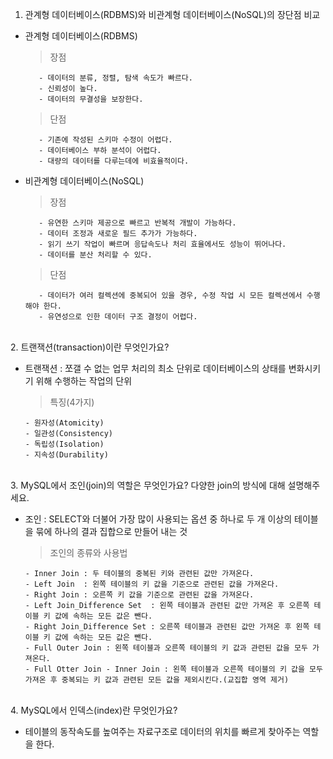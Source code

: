 1. 관계형 데이터베이스(RDBMS)와 비관계형 데이터베이스(NoSQL)의 장단점 비교

 - 관계형 데이터베이스(RDBMS)
 
   > 장점
   
          - 데이터의 분류, 정렬, 탐색 속도가 빠르다.
          - 신뢰성이 높다.
          - 데이터의 무결성을 보장한다.
          
   > 단점
   
          - 기존에 작성된 스키마 수정이 어렵다.
          - 데이터베이스 부하 분석이 어렵다.
          - 대량의 데이터를 다루는데에 비효율적이다.
    
 - 비관계형 데이터베이스(NoSQL)
 
   > 장점
  
          - 유연한 스키마 제공으로 빠르고 반복적 개발이 가능하다.
          - 데이터 조정과 새로운 필드 추가가 가능하다.
          - 읽기 쓰기 작업이 빠르며 응답속도나 처리 효율에서도 성능이 뛰어나다.
          - 데이터를 분산 처리할 수 있다.
          
   > 단점
   
          - 데이터가 여러 컬렉션에 중복되어 있을 경우, 수정 작업 시 모든 컬렉션에서 수행해야 한다.
          - 유연성으로 인한 데이터 구조 결정이 어렵다.
          
<br>
2. 트랜잭션(transaction)이란 무엇인가요?

 - 트랜잭션 : 쪼갤 수 없는 업무 처리의 최소 단위로 데이터베이스의 상태를 변화시키기 위해 수행하는 작업의 단위
 
   > 특징(4가지)
      
       - 원자성(Atomicity)
       - 일관성(Consistency)
       - 독립성(Isolation)
       - 지속성(Durability)

<br>
3. MySQL에서 조인(join)의 역할은 무엇인가요? 다양한 join의 방식에 대해 설명해주세요.

 - 조인 : SELECT와 더불어 가장 많이 사용되는 옵션 중 하나로 두 개 이상의 테이블을 묶에 하나의 결과 집합으로 만들어 내는 것

   > 조인의 종류와 사용법
      
       - Inner Join : 두 테이블의 중복된 키와 관련된 값만 가져온다.
       - Left Join  : 왼쪽 테이블의 키 값을 기준으로 관련된 값을 가져온다.
       - Right Join : 오른쪽 키 값을 기준으로 관련된 값을 가져온다.
       - Left Join_Difference Set  : 왼쪽 테이블과 관련된 값만 가져온 후 오른쪽 테이블 키 값에 속하는 모든 값은 뺀다.
       - Right Join_Difference Set : 오른쪽 테이블과 관련된 값만 가져온 후 왼쪽 테이블 키 값에 속하는 모든 값은 뺀다.
       - Full Outer Join : 왼쪽 테이블과 오른쪽 테이블의 키 값과 관련된 값을 모두 가져온다.
       - Full Otter Join - Inner Join : 왼쪽 테이블과 오른쪽 테이블의 키 값을 모두 가져온 후 중복되는 키 값과 관련된 모든 값을 제외시킨다.(교집합 영역 제거)
 
<br>
4. MySQL에서 인덱스(index)란 무엇인가요?

 - 테이블의 동작속도를 높여주는 자료구조로 데이터의 위치를 빠르게 찾아주는 역할을 한다.

